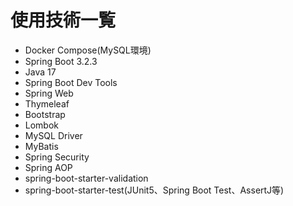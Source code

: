 # 使用技術一覧
* Docker Compose(MySQL環境)
* Spring Boot 3.2.3
* Java 17
* Spring Boot Dev Tools
* Spring Web
* Thymeleaf
* Bootstrap
* Lombok
* MySQL Driver
* MyBatis
* Spring Security
* Spring AOP
* spring-boot-starter-validation
* spring-boot-starter-test(JUnit5、Spring Boot Test、AssertJ等)
